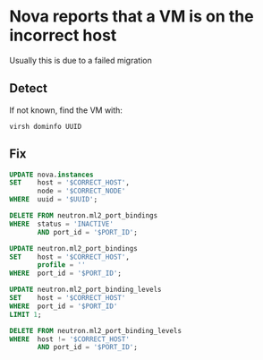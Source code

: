 # Nova reports that a VM is on the incorrect host

Usually this is due to a failed migration

## Detect

If not known, find the VM with:

````shell
virsh dominfo UUID
````

## Fix

````SQL
UPDATE nova.instances
SET    host = '$CORRECT_HOST',
       node = '$CORRECT_NODE'
WHERE  uuid = '$UUID';

DELETE FROM neutron.ml2_port_bindings
WHERE  status = 'INACTIVE'
       AND port_id = '$PORT_ID';

UPDATE neutron.ml2_port_bindings
SET    host = '$CORRECT_HOST',
       profile = ''
WHERE  port_id = '$PORT_ID';

UPDATE neutron.ml2_port_binding_levels
SET    host = '$CORRECT_HOST'
WHERE  port_id = '$PORT_ID'
LIMIT 1;

DELETE FROM neutron.ml2_port_binding_levels
WHERE  host != '$CORRECT_HOST'
       AND port_id = '$PORT_ID';
````
